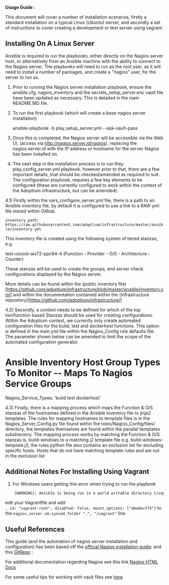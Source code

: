 
**Usage Guide :**

This document will cover a number of installation scenarios, firstly a standard installation on a typical Linux (Ubuntu) server, and secondly a set of instructions to cover creating a development or test server using vagrant.

Installing On A Linux Server
---------------------------------------

Ansible is required to run the playbooks, either directly on the Nagios server host, or alternatively from an Ansible machine with the ability to connect to the Nagios server. The playbooks will need to run as the root user, as it will need to install a number of packages, and create a "nagios" user, for the server to run as.

1) Prior to running the Nagios server installation playbook, ensure the ansible.cfg, nagios_inventory and the secrets_setup_server.enc vault file have been updated as necessary. This is detailed in the main README.MD file.

2) To run the first playbook (which will create a base nagios server installation)

    ansible-playbook -b play_setup_server.yml --ask-vault-pass  

3) Once this is completed, the Nagios server will be accessible via the Web UI, (access via http://nagios.server.id/nagios), replacing the nagios.server.id with the IP address or hostname for the server Nagios has been installed on.

4) The next step in the installation process is to run they play_config_server.yml playbook, however prior to that, there are a few important details, that should be checked/amended as required to suit. The configuration playbook, requires a few key elements to be configured (these are currently configured to work within the context of the Adoptium infrastructure, but can be amended).

4.1) Firstly within the vars_configure_server.yml file, there is a path to an Ansible inventory file, by default it is configured to use a link to a RAW yml file stored within Github.

  `inventory_path: https://raw.githubusercontent.com/adoptium/infrastructure/master/ansible/inventory.yml`

This inventory file is created using the following system of tiered stanzas, e.g

test-osuosl-aix72-ppc64-4 (Function - Provider - O/S - Architecture - Counter)

These stanzas will be used to create the groups, and server check configurations displayed by the Nagios server.

More details can be found within the (public inventory file)[https://github.com/adoptium/infrastructure/blob/master/ansible/inventory.yml] and within the documentation contained within the (infrastructure repository)[https://github.com/adoptium/infrastructure/]

4.2) Secondly, a context needs to be defined for which of the top tier/function based Stanzas should be used for creating configurations. Within the Adoptium context, we currently only create automated configuration files for the build, test and dockerhost functions. This option is defined in the main.yml file within the Nagios_Config role defaults file. The parameter shown below can be amended to limit the scope of the automated configuration generator.

# Ansible Inventory Host Group Types To Monitor -- Maps To Nagios Service Groups
Nagios_Service_Types: 'build test dockerhost'

4.3) Finally, there is a mapping process which maps the Function & O/S stanzas of the hostnames defined in the Ansible inventory file to jinja2 templates. The rules for mapping hostnames to template files is in the Nagios_Server_Config.py file found within the roles/Nagios_Config/files/ directory, the templates themselves are found within the parallel templates subdirectory. The mapping process works by matching the Function & O/S stanzas is, build-windows to a matching j2 template file e.g. build-windows-template.j2, the rules python file also contains an exclusion list for excluding specific hosts. Hosts that do not have matching template rules and are not in the exclusion list


Additional Notes For Installing Using Vagrant
---------------------------------------

1) For Windows users getting this error when trying to run the playbook
```bash
	[WARNING]: Ansible is being run in a world writable directory (/vagrant), ignoring it as an ansible.cfg source
```
edit your Vagrantfile and add  
`, id: "vagrant-root", disabled: false, mount_options: ["dmode=775"]`
to the `nagios_server.vm.synced_folder ".", "/vagrant"` line



Useful References
----------------------------------------
This guide (and the automation of nagios server installation and configuration) has been based off the [official Nagios installation guide](https://support.nagios.com/kb/article/nagios-core-installing-nagios-core-from-source-96.html): and this [GitRepo](https://github.com/Willsparker/AnsibleBoilerPlates/tree/main/Nagios) :

For additional documentation regarding Nagios see this link [Nagios HTML Docs](https://assets.nagios.com/downloads/nagioscore/docs/nagioscore/4/en/index.html)

For some useful tips for working with vault files see [here](https://docs.ansible.com/ansible/latest/user_guide/vault.html)

